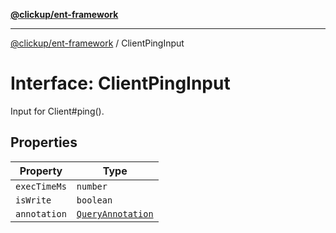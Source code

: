 [**@clickup/ent-framework**](../README.md)

***

[@clickup/ent-framework](../globals.md) / ClientPingInput

# Interface: ClientPingInput

Input for Client#ping().

## Properties

| Property | Type |
| ------ | ------ |
| `execTimeMs` | `number` |
| `isWrite` | `boolean` |
| `annotation` | [`QueryAnnotation`](QueryAnnotation.md) |
